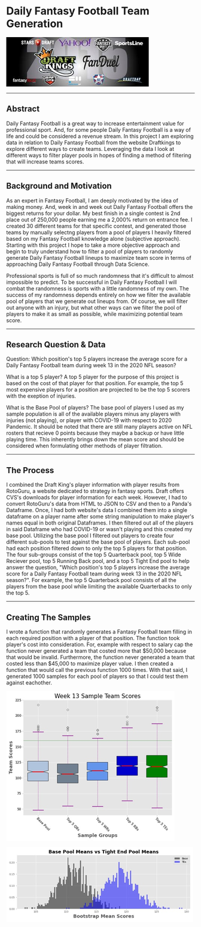 # Daily Fantasy Football Team Generation

![Alt text](download.jpg?raw=true "DFS")

---------------------------------------------------------------------------------------------------------------------------------
## Abstract

Daily Fantasy Football is a great way to increase entertainment value for professional sport. And, for some people Daily Fantasy Football is a way of life and could be considered a revenue stream. In this project I am exploring data in relation to Daily Fantasy Football from the website Draftkings to explore different ways to create teams. Leveraging the data I look at different ways to filter player pools in hopes of finding a method of filtering that will increase teams scores. 


---------------------------------------------------------------------------------------------------------------------------------

## Background and Motivation

As an expert in Fantasy Football, I am deeply motivated by the idea of making money. And, week in and week out Daily Fantasy Football offers the biggest returns for your dollar. My best finish in a single contest is 2nd place out of 250,000 people earning me a 2,000% return on entrance fee. I created 30 different teams for that specific contest, and generated those teams by manually selectng players from a pool of players I heavily filtered based on my Fantasy Football knowledge alone (subjective approach). Starting with this project I hope to take a more objective approach and begin to truly understand how to filter a pool of players to randomly generate Daily Fantasy Football lineups to maximize team score in terms of approaching Daily Fantasy Football through Data Science.

Professional sports is full of so much randomness that it's difficult to almost impossible to predict. To be successful in Daily Fantasy Football I will combat the randomness is sports with a little randomness of my own. The success of my randomness depends entirely on how we filter the available pool of players that we generate out lineups from. Of course, we will filter out anyone with an injury, but what other ways can we filter the pool of players to make it as small as possible, while maximizing potential team score.


---------------------------------------------------------------------------------------------------------------------------------

## Research Question & Data


Question: Which position's top 5 players increase the average score for a Daily Fantasy Football team during week 13 in the 2020 NFL season?

What is a top 5 player? A top 5 player for the purpose of this project is based on the cost of that player for that position. For example, the top 5 most expensive players for a position are projected to be the top 5 scorers with the exeption of injuries. 

What is the Base Pool of players? The base pool of players I used as my sample population is all of the available players minus any players with injuries (not playing), or player with COVID-19 with respect to 2020 Pandemic. It should be noted that there are still many players active on NFL rosters that recieve 0 points because they maybe a backup or have little playing time. This inherently brings down the mean score and should be considered when formulating other methods of player filtration. 


---------------------------------------------------------------------------------------------------------------------------------


## The Process 

I combined the Draft King's player information with player results from RotoGuru, a website dedicated to strategy in fantasy sports. Draft offers CVS's downloads for player information for each week. However, I had to convert RotoGuru's data from HTML to JSON to CSV and then to a Panda's Dataframe. Once, I had both website's data I combined them into a single dataframe on a player name after some string manipulation to make player's names equal in both original Dataframes. I then filtered out all of the players in said Dataframe who had COVID-19 or wasn't playing and this created my base pool. Utilizing the base pool I filtered out players to create four different sub-pools to test against the base pool of players. Each sub-pool had each position filtered down to only the top 5 players for that position. The four sub-groups consist of the top 5 Quarterback pool, top 5 Wide Reciever pool, top 5 Running Back pool, and a top 5 Tight End pool to help answer the question, "Which position's top 5 players increase the average score for a Daily Fantasy Football team during week 13 in the 2020 NFL season?". For example, the top 5 Quarterback pool consists of all the players from the base pool while limiting the available Quarterbacks to only the top 5. 

---------------------------------------------------------------------------------------------------------------------------------

## Creating The Samples

I wrote a function that randomly generates a Fantasy Football team filling in each required position with a player of that position. The function took player's cost into consideration. For, example with respect to salary cap the function never generated a team that costed more that $50,000 because that would be invalid. Furthermore, the function never generated a team that costed less than $45,000 to maximize player value. I then created a function that would call the previous function 1000 times. With that said, I generated 1000 samples for each pool of players so that I could test them against eachother.





![Alt text](Boxplt.jpg?raw=true "Distribution of each player pool team's score")



















![Alt text](bootstrap_te.jpg?raw=true "Bootstrap Mean Score of Base Pool vs Tight End Pool")



